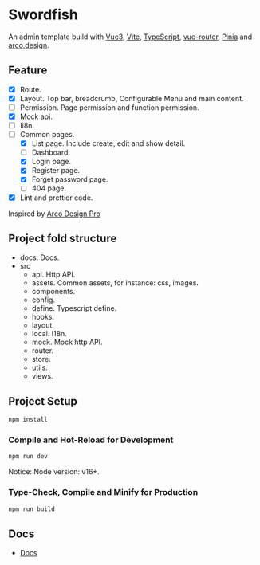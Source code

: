 # Swordfish
An admin template build with [Vue3](https://vuejs.org/), [Vite](https://vitejs.dev/), [TypeScript](https://www.typescriptlang.org/), [vue-router](https://router.vuejs.org/), [Pinia](https://pinia.vuejs.org/) and [arco.design](https://arco.design/vue/docs/start).

## Feature
* [x] Route.
* [x] Layout. Top bar, breadcrumb, Configurable Menu and main content.
* [ ] Permission. Page permission and function permission.
* [x] Mock api.
* [ ] Ii8n.
* [ ] Common pages.
  * [x] List page. Include create, edit and show detail.
  * [ ] Dashboard.
  * [x] Login page.
  * [x] Register page.
  * [x] Forget password page.
  * [ ] 404 page.
* [x] Lint and prettier code.
  
Inspired by [Arco Design Pro](https://github.com/arco-design/arco-design-pro-vue)

## Project fold structure
* docs. Docs.
* src
  * api. Http API.
  * assets. Common assets, for instance: css, images.
  * components.
  * config.
  * define. Typescript define.
  * hooks.
  * layout.
  * local. I18n.
  * mock. Mock http API.
  * router.
  * store.
  * utils.
  * views.

## Project Setup

```sh
npm install
```

### Compile and Hot-Reload for Development

```sh
npm run dev
```

Notice: Node version: v16+.

### Type-Check, Compile and Minify for Production

```sh
npm run build
```


## Docs
* [Docs](./docs/README.md)